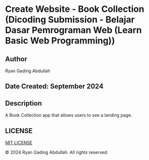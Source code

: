 # Create Website - Book Collection (Dicoding Submission - Belajar Dasar Pemrograman Web (Learn Basic Web Programming))

## Author

Ryan Gading Abdullah

## Date Created: September 2024

## Description

A Book Collection app that allows users to see a landing page.

## LICENSE

[MIT LICENSE](LICENSE)

&copy; 2024 Ryan Gading Abdullah. All rights reserved.
